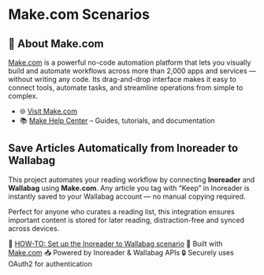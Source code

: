 # Make.com Scenarios

## 🔧 About Make.com

[Make.com](https://www.make.com) is a powerful no-code automation platform that lets you visually build and automate workflows across more than 2,000 apps and services — without writing any code. Its drag-and-drop interface makes it easy to connect tools, automate tasks, and streamline operations from simple to complex.

- 🌐 [Visit Make.com](https://www.make.com)
- 📚 [Make Help Center](https://help.make.com/) – Guides, tutorials, and documentation


## Save Articles Automatically from Inoreader to Wallabag

This project automates your reading workflow by connecting **Inoreader** and **Wallabag** using **Make.com**. Any article you tag with “Keep” in Inoreader is instantly saved to your Wallabag account — no manual copying required.

Perfect for anyone who curates a reading list, this integration ensures important content is stored for later reading, distraction-free and synced across devices.


📘 [HOW-TO: Set up the Inoreader to Wallabag scenario](./inoreader_to_wallabag.md)
🔗 Built with [Make.com](https://www.make.com)
📥 Powered by Inoreader & Wallabag APIs
🔒 Securely uses OAuth2 for authentication

